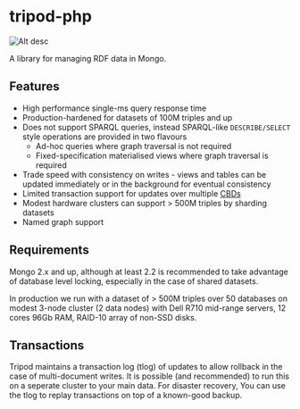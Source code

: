 tripod-php
==========

![Alt desc](http://95.138.143.82:3002/builds/TRI/status.png)

A library for managing RDF data in Mongo.

Features
----

* High performance single-ms query response time
* Production-hardened for datasets of 100M triples and up
* Does not support SPARQL queries, instead SPARQL-like ```DESCRIBE/SELECT``` style operations are provided in two flavours
  * Ad-hoc queries where graph traversal is not required
  * Fixed-specification materialised views where graph traversal is required
* Trade speed with consistency on writes - views and tables can be updated immediately or in the background for eventual consistency
* Limited transaction support for updates over multiple [CBDs](http://www.w3.org/Submission/CBD/)
* Modest hardware clusters can support > 500M triples by sharding datasets
* Named graph support

Requirements
----

Mongo 2.x and up, although at least 2.2 is recommended to take advantage of database level locking, especially in the case of shared datasets.

In production we run with a dataset of > 500M triples over 50 databases on modest 3-node cluster (2 data nodes) with Dell R710 mid-range servers, 12 cores 96Gb RAM, RAID-10 array of non-SSD disks.

Transactions
----

Tripod maintains a transaction log (tlog) of updates to allow rollback in the case of multi-document writes. It is possible (and recommended) to run this on a seperate cluster to your main data. For disaster recovery, You can use the tlog to replay transactions on top of a known-good backup.

